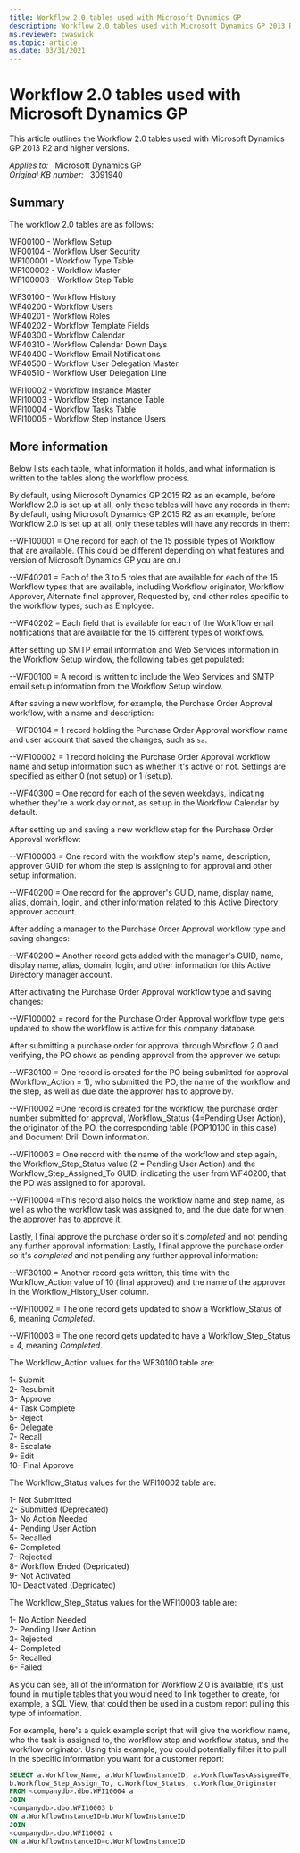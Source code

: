 ```yaml
---
title: Workflow 2.0 tables used with Microsoft Dynamics GP
description: Workflow 2.0 tables used with Microsoft Dynamics GP 2013 R2 and higher versions.
ms.reviewer: cwaswick
ms.topic: article
ms.date: 03/31/2021
---
```

# Workflow 2.0 tables used with Microsoft Dynamics GP

This article outlines the Workflow 2.0 tables used with Microsoft Dynamics GP 2013 R2 and higher versions.

_Applies to:_ &nbsp; Microsoft Dynamics GP  
_Original KB number:_ &nbsp; 3091940

## Summary

The workflow 2.0 tables are as follows:

WF00100 - Workflow Setup  
WF00104 - Workflow User Security  
WF100001 - Workflow Type Table  
WF100002 - Workflow Master  
WF100003 - Workflow Step Table

WF30100 - Workflow History  
WF40200 - Workflow Users  
WF40201 - Workflow Roles  
WF40202 - Workflow Template Fields  
WF40300 - Workflow Calendar  
WF40310 - Workflow Calendar Down Days  
WF40400 - Workflow Email Notifications  
WF40500 - Workflow User Delegation Master  
WF40510 - Workflow User Delegation Line

WFI10002 - Workflow Instance Master  
WFI10003 - Workflow Step Instance Table  
WFI10004 - Workflow Tasks Table  
WFI10005 - Workflow Step Instance Users

## More information

Below lists each table, what information it holds, and what information is written to the tables along the workflow process.

By default, using Microsoft Dynamics GP 2015 R2 as an example, before Workflow 2.0 is set up at all, only these tables will have any records in them: By default, using Microsoft Dynamics GP 2015 R2 as an example, before Workflow 2.0 is set up at all, only these tables will have any records in them:

--WF100001 = One record for each of the 15 possible types of Workflow that are available. (This could be different depending on what features and version of Microsoft Dynamics GP you are on.)

--WF40201 = Each of the 3 to 5 roles that are available for each of the 15 Workflow types that are available, including Workflow originator, Workflow Approver, Alternate final approver, Requested by, and other roles specific to the workflow types, such as Employee.

--WF40202 = Each field that is available for each of the Workflow email notifications that are available for the 15 different types of workflows.

After setting up SMTP email information and Web Services information in the Workflow Setup window, the following tables get populated:

--WF00100 = A record is written to include the Web Services and SMTP email setup information from the Workflow Setup window.

After saving a new workflow, for example, the Purchase Order Approval workflow, with a name and description:

--WF00104 = 1 record holding the Purchase Order Approval workflow name and user account that saved the changes, such as `sa`.

--WF100002 = 1 record holding the Purchase Order Approval workflow name and setup information such as whether it's active or not. Settings are specified as either 0 (not setup) or 1 (setup).

--WF40300 = One record for each of the seven weekdays, indicating whether they're a work day or not, as set up in the Workflow Calendar by default.

After setting up and saving a new workflow step for the Purchase Order Approval workflow:

--WF100003 = One record with the workflow step's name, description, approver GUID for whom the step is assigning to for approval and other setup information.

--WF40200 = One record for the approver's GUID, name, display name, alias, domain, login, and other information related to this Active Directory approver account.

After adding a manager to the Purchase Order Approval workflow type and saving changes:

--WF40200 = Another record gets added with the manager's GUID, name, display name, alias, domain, login, and other information for this Active Directory manager account.

After activating the Purchase Order Approval workflow type and saving changes:

--WF100002 = record for the Purchase Order Approval workflow type gets updated to show the workflow is active for this company database.

After submitting a purchase order for approval through Workflow 2.0 and verifying, the PO shows as pending approval from the approver we setup:

--WF30100 = One record is created for the PO being submitted for approval (Workflow_Action = 1), who submitted the PO, the name of the workflow and the step, as well as due date the approver has to approve by.

--WFI10002 =One record is created for the workflow, the purchase order number submitted for approval, Workflow_Status (4=Pending User Action), the originator of the PO, the corresponding table (POP10100 in this case) and Document Drill Down information.

--WFI10003 = One record with the name of the workflow and step again, the Workflow_Step_Status value (2 = Pending User Action) and the Workflow_Step_Assigned_To GUID, indicating the user from WF40200, that the PO was assigned to for approval.

--WFI10004 =This record also holds the workflow name and step name, as well as who the workflow task was assigned to, and the due date for when the approver has to approve it.

Lastly, I final approve the purchase order so it's *completed* and not pending any further approval information: Lastly, I final approve the purchase order so it's *completed* and not pending any further approval information:

--WF30100 = Another record gets written, this time with the Workflow_Action value of 10 (final approved) and the name of the approver in the Workflow_History_User column.

--WFI10002 = The one record gets updated to show a Workflow_Status of 6, meaning *Completed*.

--WFI10003 = The one record gets updated to have a Workflow_Step_Status = 4, meaning *Completed*.

The Workflow_Action values for the WF30100 table are:

1- Submit  
2- Resubmit  
3- Approve  
4- Task Complete  
5- Reject  
6- Delegate  
7- Recall  
8- Escalate  
9- Edit  
10- Final Approve

The Workflow_Status values for the WFI10002 table are:

1- Not Submitted  
2- Submitted (Deprecated)  
3- No Action Needed  
4- Pending User Action  
5- Recalled  
6- Completed  
7- Rejected  
8- Workflow Ended (Depricated)  
9- Not Activated  
10- Deactivated (Depricated)

The Workflow_Step_Status values for the WFI10003 table are:

1- No Action Needed  
2- Pending User Action  
3- Rejected  
4- Completed  
5- Recalled  
6- Failed

As you can see, all of the information for Workflow 2.0 is available, it's just found in multiple tables that you would need to link together to create, for example, a SQL View, that could then be used in a custom report pulling this type of information.

For example, here's a quick example script that will give the workflow name, who the task is assigned to, the workflow step and workflow status, and the workflow originator. Using this example, you could potentially filter it to pull in the specific information you want for a customer report:

```sql
SELECT a.Workflow_Name, a.WorkflowInstanceID, a.WorkflowTaskAssignedTo, b.Workflow_Step_Status, 
b.Workflow_Step_Assign_To, c.Workflow_Status, c.Workflow_Originator
FROM <companydb>.dbo.WFI10004 a
JOIN
<companydb>.dbo.WFI10003 b
ON a.WorkflowInstanceID=b.WorkflowInstanceID
JOIN
<companydb>.dbo.WFI10002 c
ON a.WorkflowInstanceID=c.WorkflowInstanceID
```
